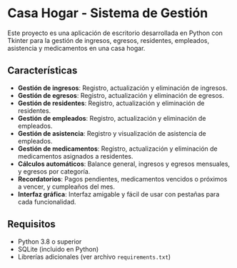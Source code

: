 # Casa Hogar - Sistema de Gestión

Este proyecto es una aplicación de escritorio desarrollada en Python con Tkinter para la gestión de ingresos, egresos, residentes, empleados, asistencia y medicamentos en una casa hogar.

## Características

- **Gestión de ingresos**: Registro, actualización y eliminación de ingresos.
- **Gestión de egresos**: Registro, actualización y eliminación de egresos.
- **Gestión de residentes**: Registro, actualización y eliminación de residentes.
- **Gestión de empleados**: Registro, actualización y eliminación de empleados.
- **Gestión de asistencia**: Registro y visualización de asistencia de empleados.
- **Gestión de medicamentos**: Registro, actualización y eliminación de medicamentos asignados a residentes.
- **Cálculos automáticos**: Balance general, ingresos y egresos mensuales, y egresos por categoría.
- **Recordatorios**: Pagos pendientes, medicamentos vencidos o próximos a vencer, y cumpleaños del mes.
- **Interfaz gráfica**: Interfaz amigable y fácil de usar con pestañas para cada funcionalidad.

## Requisitos

- Python 3.8 o superior
- SQLite (incluido en Python)
- Librerías adicionales (ver archivo `requirements.txt`)

